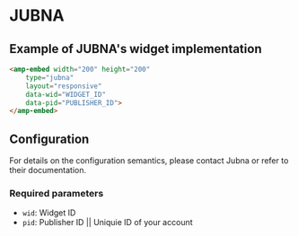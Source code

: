 <!---
Copyright 2017 The AMP HTML Authors. All Rights Reserved.

Licensed under the Apache License, Version 2.0 (the "License");
you may not use this file except in compliance with the License.
You may obtain a copy of the License at

      http://www.apache.org/licenses/LICENSE-2.0

Unless required by applicable law or agreed to in writing, software
distributed under the License is distributed on an "AS-IS" BASIS,
WITHOUT WARRANTIES OR CONDITIONS OF ANY KIND, either express or implied.
See the License for the specific language governing permissions and
limitations under the License.
-->

# JUBNA

## Example of JUBNA's widget implementation


```html
<amp-embed width="200" height="200"
    type="jubna"
    layout="responsive"
    data-wid="WIDGET_ID"
    data-pid="PUBLISHER_ID">
</amp-embed>
```

## Configuration

For details on the configuration semantics, please contact Jubna or refer to their documentation. 

### Required parameters

- `wid`: Widget ID 
- `pid`: Publisher ID || Uniquie ID of your account 
